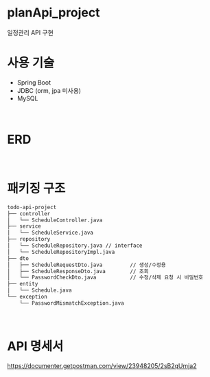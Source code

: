 # planApi_project
일정관리 API 구현

# 사용 기술
- Spring Boot
- JDBC (orm, jpa 미사용)
- MySQL

<br>

# ERD


<br>

# 패키징 구조
```bash
todo-api-project
├── controller
│   └── ScheduleController.java
├── service
│   └── ScheduleService.java
├── repository
│   └── ScheduleRepository.java // interface
│   └── ScheduleRepositoryImpl.java
├── dto
│   ├── ScheduleRequestDto.java         // 생성/수정용
│   ├── ScheduleResponseDto.java        // 조회
│   └── PasswordCheckDto.java           // 수정/삭제 요청 시 비밀번호
├── entity
│   └── Schedule.java                
└── exception
    └── PasswordMismatchException.java
```
<br>

# API 명세서
https://documenter.getpostman.com/view/23948205/2sB2qUmja2
